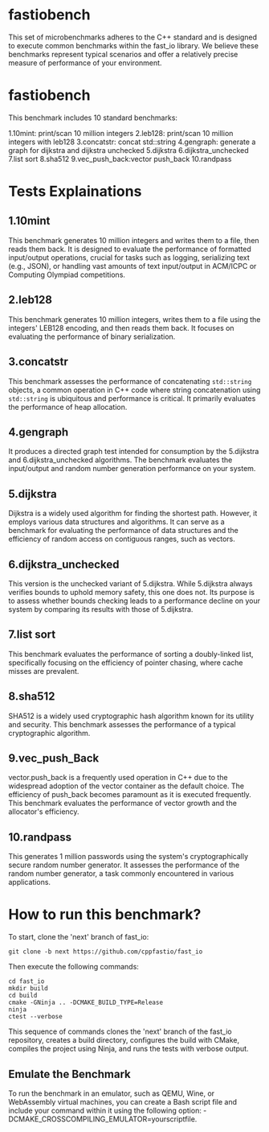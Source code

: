 # fastiobench

This set of microbenchmarks adheres to the C++ standard and is designed to execute common benchmarks within the fast_io library. We believe these benchmarks represent typical scenarios and offer a relatively precise measure of performance of your environment.


# fastiobench
This benchmark includes 10 standard benchmarks:

1.10mint: print/scan 10 million integers
2.leb128: print/scan 10 million integers with leb128
3.concatstr: concat std::string
4.gengraph: generate a graph for dijkstra and dijkstra unchecked
5.dijkstra
6.dijkstra_unchecked
7.list sort
8.sha512
9.vec_push_back:vector push_back
10.randpass

# Tests Explainations

## 1.10mint
This benchmark generates 10 million integers and writes them to a file, then reads them back. It is designed to evaluate the performance of formatted input/output operations, crucial for tasks such as logging, serializing text (e.g., JSON), or handling vast amounts of text input/output in ACM/ICPC or Computing Olympiad competitions.

## 2.leb128

This benchmark generates 10 million integers, writes them to a file using the integers' LEB128 encoding, and then reads them back. It focuses on evaluating the performance of binary serialization.

## 3.concatstr

This benchmark assesses the performance of concatenating ```std::string``` objects, a common operation in C++ code where string concatenation using ```std::string``` is ubiquitous and performance is critical. It primarily evaluates the performance of heap allocation.

## 4.gengraph

It produces a directed graph test intended for consumption by the 5.dijkstra and 6.dijkstra_unchecked algorithms. The benchmark evaluates the input/output and random number generation performance on your system.

## 5.dijkstra

Dijkstra is a widely used algorithm for finding the shortest path. However, it employs various data structures and algorithms. It can serve as a benchmark for evaluating the performance of data structures and the efficiency of random access on contiguous ranges, such as vectors.

## 6.dijkstra_unchecked

This version is the unchecked variant of 5.dijkstra. While 5.dijkstra always verifies bounds to uphold memory safety, this one does not. Its purpose is to assess whether bounds checking leads to a performance decline on your system by comparing its results with those of 5.dijkstra.

## 7.list sort

This benchmark evaluates the performance of sorting a doubly-linked list, specifically focusing on the efficiency of pointer chasing, where cache misses are prevalent.

## 8.sha512

SHA512 is a widely used cryptographic hash algorithm known for its utility and security. This benchmark assesses the performance of a typical cryptographic algorithm.

## 9.vec_push_Back

vector.push_back is a frequently used operation in C++ due to the widespread adoption of the vector container as the default choice. The efficiency of push_back becomes paramount as it is executed frequently. This benchmark evaluates the performance of vector growth and the allocator's efficiency.

## 10.randpass

This generates 1 million passwords using the system's cryptographically secure random number generator. It assesses the performance of the random number generator, a task commonly encountered in various applications.

# How to run this benchmark?


To start, clone the 'next' branch of fast_io:

```
git clone -b next https://github.com/cppfastio/fast_io
```

Then execute the following commands:

```
cd fast_io
mkdir build
cd build
cmake -GNinja .. -DCMAKE_BUILD_TYPE=Release
ninja
ctest --verbose
```

This sequence of commands clones the 'next' branch of the fast_io repository, creates a build directory, configures the build with CMake, compiles the project using Ninja, and runs the tests with verbose output.

## Emulate the Benchmark
To run the benchmark in an emulator, such as QEMU, Wine, or WebAssembly virtual machines, you can create a Bash script file and include your command within it using the following option: -DCMAKE_CROSSCOMPILING_EMULATOR=yourscriptfile.
